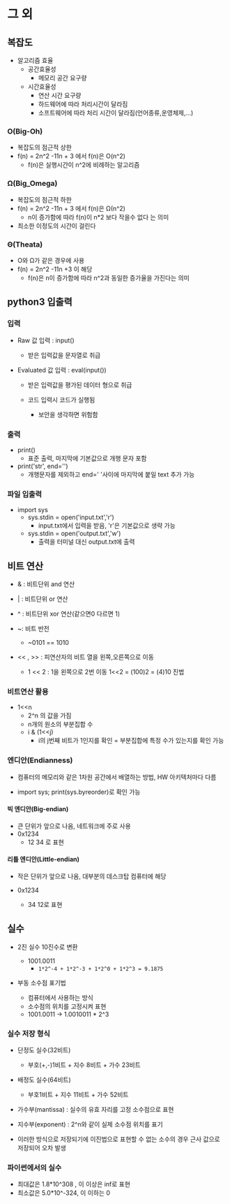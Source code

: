 # 그 외

## 복잡도

- 알고리즘 효율
  - 공간효율성
    - 메모리 공간 요구량
  - 시간효율성
    - 연산 시간 요구량
    - 하드웨어에 따라 처리시간이 달라짐
    - 소프트웨어에 따라 처리 시간이 달라짐(언어종류,운영체제,...)



### O(Big-Oh)

- 복잡도의 점근적 상한
- f(n) = 2n^2 -11n + 3 에서 f(n)은 O(n^2)
  - f(n)은 실행시간이 n^2에 비례하는 알고리즘



### Ω(Big_Omega)

- 복잡도의 점근적 하한
- f(n) = 2n^2 -11n + 3 에서 f(n)은 Ω(n^2)
  - n이 증가함에 따라 f(n)이 n*2 보다 작을수 없다 는 의미
- 최소한 이정도의 시간이 걸린다



### Θ(Theata)

- O와 Ω가 같은 경우에 사용
- f(n) = 2n^2 -11n +3 이 해당
  - f(n)은 n이 증가함에 따라 n^2과 동일한 증가율을 가진다는 의미

## python3 입출력

### 입력

- Raw 값 입력 : input()

  - 받은 입력값을 문자열로 취급

- Evaluated 값 입력 : eval(input())

  - 받은 입력값을 평가된 데이터 형으로 취급

  - 코드 입력시 코드가 실행됨
    - 보안을 생각하면 위험함

### 출력

- print()
  - 표준 출력, 마지막에 기본값으로 개행 문자 포함
- print('str', end='')
  - 개행문자를 제외하고 end=' '사이에 마지막에 붙일 text 추가 가능



### 파일 입출력

- import sys
  - sys.stdin = open('input.txt','r')
    - input.txt에서 입력을 받음, 'r'은 기본값으로 생략 가능
  - sys.stdin = open('output.txt','w') 
    - 출력을 터미널 대신 output.txt에 출력



## 비트 연산

- & : 비트단위 and 연산

- | : 비트단위 or 연산
- ^ : 비트단위 xor 연산(같으면0 다르면 1)
- ~: 비트 반전
  - ~0101 == 1010 
- << , >> : 피연산자의 비트 열을 왼쪽,오른쪽으로 이동
  - 1 << 2 : 1을 왼쪽으로 2번 이동 1<<2 = (100)2 = (4)10 진법



### 비트연산 활용

- 1<<n
  - 2^n 의 값을 가짐
  - n개의 원소의 부분집합 수
  - i & (1<<j)
    - i의 j번째 비트가 1인지를 확인 = 부분집합에 특정 수가 있는지를 확인 가능



### 엔디안(Endianness)

- 컴퓨터의 메모리와 같은 1차원 공간에서 배열하는 방법, HW 아키텍처마다 다름

- import sys; print(sys.byreorder)로 확인 가능

#### 빅 엔디안(Big-endian)

- 큰 단위가 앞으로 나옴, 네트워크에 주로 사용
- 0x1234
  - 12 34 로 표현

#### 리틀 엔디안(Little-endian)

- 작은 단위가 앞으로 나옴, 대부분의 데스크탑 컴퓨터에 해당

- 0x1234
  - 34 12로 표현



## 실수

- 2진 실수 10진수로 변환
  - 1001.0011
    - `1*2^-4 + 1*2^-3 + 1*2^0 + 1*2^3 = 9.1875`

- 부동 소수점 표기법
  - 컴퓨터에서 사용하는 방식
  - 소수점의 위치를 고정시켜 표현
  - 1001.0011 -> 1.0010011 * 2^3



### 실수 저장 형식

- 단정도 실수(32비트)
  - 부호(+,-)1비트 + 지수 8비트 + 가수 23비트
- 배정도 실수(64비트)
  - 부호1비트 + 지수 11비트 + 가수 52비트

- 가수부(mantissa) : 실수의 유효 자리를 고정 소수점으로 표현
- 지수부(exponent) : 2^n와 같이 실제 소수점 위치를 표기



- 이러한 방식으로 저장되기에 이진법으로 표현할 수 없는 소수의 경우 근사 값으로 저장되어 오차 발생



### 파이썬에서의 실수

- 최대값은 1.8*10^308 , 이 이상은 inf로 표현
- 최소값은 5.0*10^-324, 이 이하는 0
